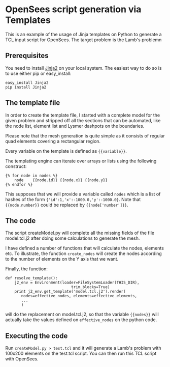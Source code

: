 # OpenSees script generation via Templates

This is an example of the usage of Jinja templates on Python to generate a TCL input script for
OpenSees. The target problem is the Lamb's problemn

## Prerequisites
You need to install [Jinja2](http://jinja.pocoo.org/) on your local system. The easiest way to do 
so is to use either pip or easy_install:

```
easy_install Jinja2
pip install Jinja2
```

## The template file

In order to create the template file, I started with a complete model for the given problem and stripped
off all the sections that can be automated, like the node list, element list and Lysmer dashpots on the 
boundaries.

Please note that the mesh generation is quite simple as it consists of regular quad elements covering a 
rectangular region. 

Every variable on the template is defined as `{{variable}}`. 

The templating engine can iterate over arrays or lists using the following construct:
```
{% for node in nodes %}
    node    {{node.id}} {{node.x}} {{node.y}}
{% endfor %}
```
This supposes that we will provide a variable called `nodes` which is a list of hashes of the form
`{'id':1,'x':-1000.0,'y':-1000.0}`. Note that `{{node.number}}` could be replaced by `{{node['number']}}`.

## The code

The script createModel.py will complete all the missing fields of the file model.tcl.j2 after doing
some calculations to generate the mesh.

I have defined a number of functions that will calculate the nodes, elements etc. To illustrate,
the function `create_nodes` will create the nodes according to the number of elements on the Y axis that we want.

Finally, the function:
```
def resolve_template():
    j2_env = Environment(loader=FileSystemLoader(THIS_DIR),
                             trim_blocks=True)
    print j2_env.get_template('model.tcl.j2').render(
       nodes=effective_nodes, elements=effective_elements,
       ...
       )
```
will do the replacement on model.tcl.j2, so that the variable `{{nodes}}` will actually take the values defined on
`effective_nodes` on the python code.

## Executing the code

Run `createModel.py > test.tcl` and it will generate a Lamb's problem with 100x200 elements on the test.tcl script.
You can then run this TCL script with OpenSees.


